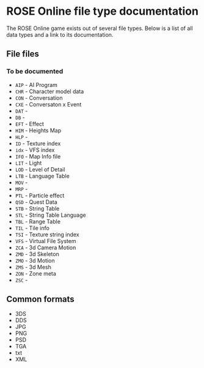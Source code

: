 # ROSE Online file type documentation

The ROSE Online game exists out of several file types. Below is a list of all data types and a link to its documentation.

## File files
### To be documented
* `AIP` - AI Program
* `CHR` - Character model data
* `CON` - Conversation
* `CXE` - Conversaton x Event
* `DAT` - 
* `DB` - 
* `EFT` - Effect
* `HIM`  - Heights Map
* `HLP` - 
* `ID` - Texture index
* `idx` - VFS index
* `IFO` - Map Info file
* `LIT` - Light
* `LOD` - Level of Detail
* `LTB` - Language Table
* `MOV` - 
* `MRP` - 
* `PTL` - Particle effect 
* `QSD` - Quest Data
* `STB` - String Table
* `STL` - String Table Language
* `TBL` - Range Table
* `TIL` - Tile info 
* `TSI` - Texture string index
* `VFS` - Virtual File System
* `ZCA` - 3d Camera Motion
* `ZMD` - 3d Skeleton
* `ZMO` - 3d Motion 
* `ZMS` - 3d Mesh
* `ZON` - Zone meta
* `ZSC` - 

## Common formats
* 3DS
* DDS
* JPG
* PNG
* PSD
* TGA
* txt
* XML

